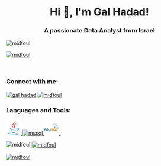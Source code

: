 


<h1 align="center">Hi 👋, I'm Gal Hadad!</h1>
<h3 align="center">A passionate Data Analyst from Israel</h3>

<p align="left"> <img src="https://komarev.com/ghpvc/?username=midfoul&label=Profile%20views&color=0e75b6&style=flat" alt="midfoul" /> </p>

<p align="left"> <a href="https://github.com/ryo-ma/github-profile-trophy"><img src="https://github-profile-trophy.vercel.app/?username=midfoul" alt="midfoul" /></a> </p>

<p align="left"> <a href="https://twitter.com/" target="blank"><img src="https://img.shields.io/twitter/follow/?logo=twitter&style=for-the-badge" alt="" /></a> </p>

<h3 align="left">Connect with me:</h3>
<p align="left">
<a href="https://linkedin.com/in/gal hadad" target="blank"><img align="center" src="https://raw.githubusercontent.com/rahuldkjain/github-profile-readme-generator/master/src/images/icons/Social/linked-in-alt.svg" alt="gal hadad" height="30" width="40" /></a>
<a href="https://kaggle.com/midfoul" target="blank"><img align="center" src="https://raw.githubusercontent.com/rahuldkjain/github-profile-readme-generator/master/src/images/icons/Social/kaggle.svg" alt="midfoul" height="30" width="40" /></a>
</p>

<h3 align="left">Languages and Tools:</h3>
<p align="left"> <a href="https://www.java.com" target="_blank" rel="noreferrer"> <img src="https://raw.githubusercontent.com/devicons/devicon/master/icons/java/java-original.svg" alt="java" width="40" height="40"/> </a> <a href="https://www.microsoft.com/en-us/sql-server" target="_blank" rel="noreferrer"> <img src="https://www.svgrepo.com/show/303229/microsoft-sql-server-logo.svg" alt="mssql" width="40" height="40"/> </a> <a href="https://www.mysql.com/" target="_blank" rel="noreferrer"> <img src="https://raw.githubusercontent.com/devicons/devicon/master/icons/mysql/mysql-original-wordmark.svg" alt="mysql" width="40" height="40"/> </a> <a href="https://pandas.pydata.org/" target="_blank" rel="noreferrer"> <img </p>

<p><img align="left" src="https://github-readme-stats.vercel.app/api/top-langs?username=midfoul&show_icons=true&locale=en&layout=compact" alt="midfoul" /></p>

<p>&nbsp;<img align="center" src="https://github-readme-stats.vercel.app/api?username=midfoul&show_icons=true&locale=en" alt="midfoul" /></p>

<p><img align="center" src="https://github-readme-streak-stats.herokuapp.com/?user=midfoul&" alt="midfoul" /></p>
